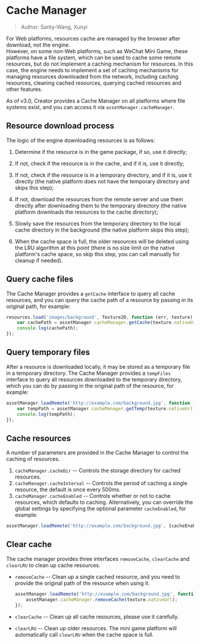 # Cache Manager

> Author: Santy-Wang, Xunyi

For Web platforms, resources cache are managed by the browser after download, not the engine.<br>
However, on some non-Web platforms, such as WeChat Mini Game, these platforms have a file system, which can be used to cache some remote resources, but do not implement a caching mechanism for resources. In this case, the engine needs to implement a set of caching mechanisms for managing resources downloaded from the network, including caching resources, cleaning cached resources, querying cached resources and other features.

As of v3.0, Creator provides a Cache Manager on all platforms where file systems exist, and you can access it via `assetManager.cacheManager`.

## Resource download process

The logic of the engine downloading resources is as follows:

1. Determine if the resource is in the game package, if so, use it directly;

2. If not, check if the resource is in the cache, and if it is, use it directly;

3. If not, check if the resource is in a temporary directory, and if it is, use it directly (the native platform does not have the temporary directory and skips this step);

4. If not, download the resources from the remote server and use them directly after downloading them to the temporary directory (the native platform downloads the resources to the cache directory);

5. Slowly save the resources from the temporary directory to the local cache directory in the background (the native platform skips this step);

6. When the cache space is full, the older resources will be deleted using the LRU algorithm at this point (there is no size limit on the native platform's cache space, so skip this step, you can call manually for cleanup if needed).

## Query cache files

The Cache Manager provides a `getCache` interface to query all cache resources, and you can query the cache path of a resource by passing in its original path, for example:

```typescript
resources.load('images/background', Texture2D, function (err, texture) {
    var cachePath = assetManager.cacheManager.getCache(texture.nativeUrl);
    console.log(cachePath);
});
```

## Query temporary files

After a resource is downloaded locally, it may be stored as a temporary file in a temporary directory. The Cache Manager provides a `tempFiles` interface to query all resources downloaded to the temporary directory, which you can do by passing in the original path of the resource, for example:

```typescript
assetManager.loadRemote('http://example.com/background.jpg', function (err, texture) {
    var tempPath = assetManager.cacheManager.getTemp(texture.nativeUrl);
    console.log(tempPath);
});
```

## Cache resources

A number of parameters are provided in the Cache Manager to control the caching of resources.

1. `cacheManager.cacheDir` -- Controls the storage directory for cached resources.
2. `cacheManager.cacheInterval` -- Controls the period of caching a single resource, the default is once every 500ms.
3. `cacheManager.cacheEnabled` -- Controls whether or not to cache resources, which defaults to caching. Alternatively, you can override the global settings by specifying the optional parameter `cacheEnabled`, for example:

  ```typescript
  assetManager.loadRemote('http://example.com/background.jpg', {cacheEnabled: true}, callback);
  ```

## Clear cache

The cache manager provides three interfaces `removeCache`, `clearCache` and `clearLRU` to clean up cache resources.

- `removeCache` -- Clean up a single cached resource, and you need to provide the original path of the resource when using it.
  
  ```typescript
  assetManager.loadRemote('http://example.com/background.jpg', function (err, texture) {
      assetManager.cacheManager.removeCache(texture.nativeUrl);
  });
  ```

- `clearCache` -- Clean up all cache resources, please use it carefully.
- `clearLRU` -- Clean up older resources. The mini game platform will automatically call `clearLRU` when the cache space is full.
